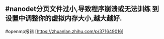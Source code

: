#nanodet分页文件过小,导致程序崩溃或无法训练
到设置中调整你的虚拟内存大小,越大越好.
---
#openmp报错
[https://zhuanlan.zhihu.com/p/371649016]
